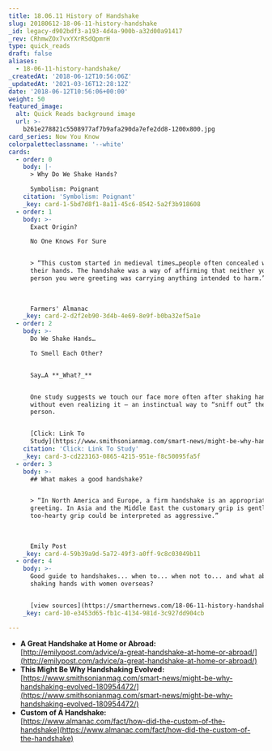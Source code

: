```yaml
---
title: 18.06.11 History of Handshake
slug: 20180612-18-06-11-history-handshake
_id: legacy-d902bdf3-a193-4d4a-900b-a32d00a91417
_rev: CRhmwZOx7vxYXrRSdQpmrH
type: quick_reads
draft: false
aliases:
  - 18-06-11-history-handshake/
_createdAt: '2018-06-12T10:56:06Z'
_updatedAt: '2021-03-16T12:28:12Z'
date: '2018-06-12T10:56:06+00:00'
weight: 50
featured_image:
  alt: Quick Reads background image
  url: >-
    b261e278821c5508977af7b9afa290da7efe2dd8-1200x800.jpg
card_series: Now You Know
colorpaletteclassname: '--white'
cards:
  - order: 0
    body: |-
      > Why Do We Shake Hands?

      Symbolism: Poignant
    citation: 'Symbolism: Poignant'
    _key: card-1-5bd7d8f1-8a11-45c6-8542-5a2f3b918608
  - order: 1
    body: >-
      Exact Origin?  

      No One Knows For Sure


      > “This custom started in medieval times…people often concealed weapons in
      their hands. The handshake was a way of affirming that neither you nor the
      person you were greeting was carrying anything intended to harm.”  
        
        
        
      Farmers' Almanac
    _key: card-2-d2f2eb90-3d4b-4e69-8e9f-b0ba32ef5a1e
  - order: 2
    body: >-
      Do We Shake Hands…  

      To Smell Each Other?


      Say…A **_What?_**


      One study suggests we touch our face more often after shaking hands,
      without even realizing it – an instinctual way to “sniff out” the other
      person.


      [Click: Link To
      Study](https://www.smithsonianmag.com/smart-news/might-be-why-handshaking-evolved-180954472/)
    citation: 'Click: Link To Study'
    _key: card-3-cd223163-0865-4215-951e-f8c50095fa5f
  - order: 3
    body: >-
      ## What makes a good handshake?


      > “In North America and Europe, a firm handshake is an appropriate form of
      greeting. In Asia and the Middle East the customary grip is gentler; a
      too-hearty grip could be interpreted as aggressive.”  
        
        
        
      Emily Post
    _key: card-4-59b39a9d-5a72-49f3-a0ff-9c8c03049b11
  - order: 4
    body: >-
      Good guide to handshakes... when to... when not to... and what about
      shaking hands with women overseas?


      [view sources](https://smarthernews.com/18-06-11-history-handshake/)
    _key: card-10-e3453d65-fb1c-4134-981d-3c927dd904cb

---
```

* **A Great Handshake at Home or Abroad:**  
[http://emilypost.com/advice/a-great-handshake-at-home-or-abroad/](http://emilypost.com/advice/a-great-handshake-at-home-or-abroad/)
* **This Might Be Why Handshaking Evolved:**  
[https://www.smithsonianmag.com/smart-news/might-be-why-handshaking-evolved-180954472/](https://www.smithsonianmag.com/smart-news/might-be-why-handshaking-evolved-180954472/)
* **Custom of A Handshake:**  
[https://www.almanac.com/fact/how-did-the-custom-of-the-handshake](https://www.almanac.com/fact/how-did-the-custom-of-the-handshake)